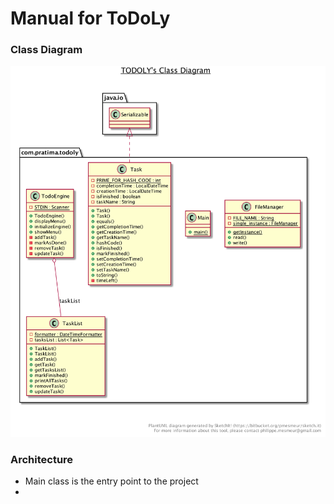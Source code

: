 # Manual for ToDoLy

### Class Diagram
![class-diagram](class-diagram.png)


### Architecture
- Main class is the entry point to the project
-  

###